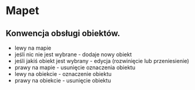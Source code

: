 # Mapet

## Konwencja obsługi obiektów.

 - lewy na mapie
  - jeśli nic nie jest wybrane - dodaje nowy obiekt
  - jeśli jakiś obiekt jest wybrany - edycja (rozwinięcie lub przeniesienie)
 - prawy na mapie - usunięcie oznaczenia obiektu
 - lewy na obiekcie - oznaczenie obiektu
 - prawy na obiekcie - usunięcie obiektu
